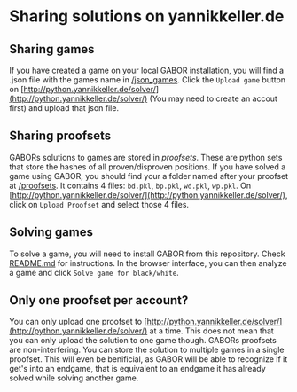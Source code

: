# Sharing solutions on yannikkeller.de
## Sharing games
If you have created a game on your local GABOR installation, you will find a .json file with the games name in [/json_games](/json_games). Click the `Upload game` button on [http://python.yannikkeller.de/solver/](http://python.yannikkeller.de/solver/) (You may need to create an accout first) and upload that json file.

## Sharing proofsets
GABORs solutions to games are stored in *proofsets*. These are python sets that store the hashes of all proven/disproven positions. If you have solved a game using GABOR, you should find your a folder named after your proofset at [/proofsets](/proofsets). It contains 4 files: `bd.pkl`, `bp.pkl`, `wd.pkl`, `wp.pkl`. On [http://python.yannikkeller.de/solver/](http://python.yannikkeller.de/solver/), click on `Upload Proofset` and select those 4 files.

## Solving games
To solve a game, you will need to install GABOR from this repository. Check [README.md](/README.md) for instructions. In the browser interface, you can then analyze a game and click `Solve game for black/white`.

## Only one proofset per account?
You can only upload one proofset to [http://python.yannikkeller.de/solver/](http://python.yannikkeller.de/solver/) at a time. This does not mean that you can only upload the solution to one game though. GABORs proofsets are non-interfering. You can store the solution to multiple games in a single proofset. This will even be benificial, as GABOR will be able to recognize if it get's into an endgame, that is equivalent to an endgame it has already solved while solving another game.
